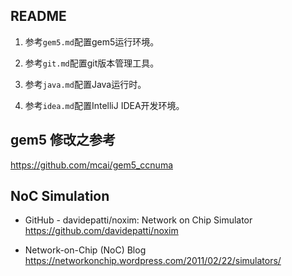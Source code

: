 ## README

1. 参考`gem5.md`配置gem5运行环境。

2. 参考`git.md`配置git版本管理工具。

3. 参考`java.md`配置Java运行时。

4. 参考`idea.md`配置IntelliJ IDEA开发环境。

## gem5 修改之参考

https://github.com/mcai/gem5_ccnuma

## NoC Simulation

* GitHub - davidepatti/noxim: Network on Chip Simulator
https://github.com/davidepatti/noxim

* Network-on-Chip (NoC) Blog 
https://networkonchip.wordpress.com/2011/02/22/simulators/